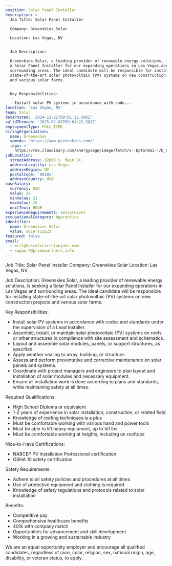 ```yaml
---
position: Solar Panel Installer
description: >-
  Job Title: Solar Panel Installer

  Company: Greenskies Solar

  Location: Las Vegas, NV


  Job Description:

  Greenskies Solar, a leading provider of renewable energy solutions, is seeking
  a Solar Panel Installer for our expanding operations in Las Vegas and
  surrounding areas. The ideal candidate will be responsible for installing
  state-of-the-art solar photovoltaic (PV) systems on new construction projects
  and various solar farms.


  Key Responsibilities:

  - Install solar PV systems in accordance with code...
location: 'Las Vegas, NV'
team: Solar
datePosted: '2024-12-22T09:01:22.588Z'
validThrough: '2025-02-01T09:01:22.588Z'
employmentType: FULL_TIME
hiringOrganization:
  name: Greenskies
  sameAs: 'https://www.greenskies.com/'
  logo: >-
    https://res.cloudinary.com/energysage/image/fetch/s--EpTorQai--/b_auto,c_pad,f_auto,h_200,q_auto,w_200/https://es-media-prod.s3.amazonaws.com/media/supplier/logo/source/Greenskies_Clean_Focus_Company.jpg
jobLocation:
  streetAddress: 32000 S. Main St.
  addressLocality: Las Vegas
  addressRegion: NV
  postalCode: '89101'
  addressCountry: USA
baseSalary:
  currency: USD
  value: 26
  minValue: 21
  maxValue: 26
  unitText: HOUR
experienceRequirements: seniorLevel
occupationalCategory: Apprentice
identifier:
  name: Greenskies Solar
  value: SOLA-s23p2z
featured: false
email:
  - will@bestelectricianjobs.com
  - support@primepartners.info
---
```




Job Title: Solar Panel Installer
Company: Greenskies Solar
Location: Las Vegas, NV

Job Description:
Greenskies Solar, a leading provider of renewable energy solutions, is seeking a Solar Panel Installer for our expanding operations in Las Vegas and surrounding areas. The ideal candidate will be responsible for installing state-of-the-art solar photovoltaic (PV) systems on new construction projects and various solar farms.

Key Responsibilities:
- Install solar PV systems in accordance with codes and standards under the supervision of a Lead Installer.
- Assemble, install, or maintain solar photovoltaic (PV) systems on roofs or other structures in compliance with site assessment and schematics.
- Layout and assemble solar modules, panels, or support structures, as specified.
- Apply weather sealing to array, building, or structure.
- Assess and perform preventative and corrective maintenance on solar panels and systems.
- Coordinate with project managers and engineers to plan layout and installation of solar modules and necessary equipment.
- Ensure all installation work is done according to plans and standards, while maintaining safety at all times.

Required Qualifications:
- High School Diploma or equivalent
- 1-2 years of experience in solar installation, construction, or related field
- Knowledge of roofing techniques is a plus
- Must be comfortable working with various hand and power tools
- Must be able to lift heavy equipment, up to 50 lbs
- Must be comfortable working at heights, including on rooftops

Nice-to-Have Certifications:
- NABCEP PV Installation Professional certification
- OSHA 10 safety certification

Safety Requirements:
- Adhere to all safety policies and procedures at all times
- Use of protective equipment and clothing is required
- Knowledge of safety regulations and protocols related to solar installation

Benefits:
- Competitive pay
- Comprehensive healthcare benefits
- 401k with company match
- Opportunities for advancement and skill development
- Working in a growing and sustainable industry

We are an equal opportunity employer and encourage all qualified candidates, regardless of race, color, religion, sex, national origin, age, disability, or veteran status, to apply.
